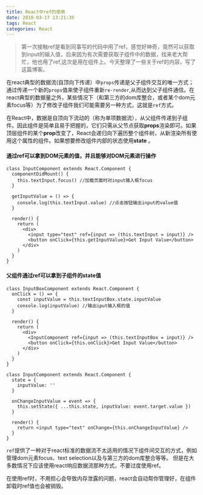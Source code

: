 ```yaml
---
title: React中ref的使用
date: 2018-03-17 13:21:35
tags: React
categories: React
---
```


> 第一次接触ref是看到同事写的代码中用了ref，感觉好神奇，竟然可以获取到input的输入值，后来因为有次需要获取子组件中的数据，找来老大帮忙，他也用了ref,这次是用在组件上。今天整理了一些关于ref的内容，写了这篇博客。



​	在react典型的数据流(自顶向下传递）中`props`传递是父子组件交互的唯一方式；通过传递一个新的`props`值来使子组件重新`re-render`,从而达到父子组件通信。在react典型的数据量之外，某些情况下（和第三方的dom库整合，或者某个dom元素focus等）为了修改子组件我们可能需要另一种方式，这就是`ref`方式。

​	在React中，数据是自顶向下流动的（称为单项数据流），从父组件传递到子组件。因此组件是简单且易于把握的，它们只需从父节点获取**props**渲染即可。如果顶层组件的某个**prop**改变了，React会递归向下遍历整个组件树，从新渲染所有使用这个属性的组件。如果想要修改组件内部的状态使用**state** 。



#### **通过ref可以拿到DOM元素的值，并且能够对DOM元素进行操作**

```
class InputComponent extends React.Component {
  componentDidMount() {
    this.textInput.focus() //加载页面时对input输入框focus
  }

  getInputValue = () => {
    console.log(this.textInput.value) //点击按钮输出input的value值
  }

  render() {
    return (
      <div>
        <input type="text" ref={input => (this.textInput = input)} />
        <button onClick={this.getInputValue}>Get Input Value</button>
      </div>
    )
  }
}
```



#### **父组件通过ref可以拿到子组件的state值**

```
class InputBoxComponent extends React.Component {
  onClick = () => {
    const inputValue = this.textInputBox.state.inputValue
    console.log(inputValue) //输出iput输入框的值
  }

  render() {
    return (
      <div>
        <InputComponent ref={input => (this.textInputBox = input)} />
        <button onClick={this.onClick}>Get Input Value</button>
      </div>
    )
  }
}

class InputComponent extends React.Component {
  state = {
    inputValue: ''
  }

  onChangeInputValue = event => {
    this.setState({ ...this.state, inputValue: event.target.value })
  }

  render() {
    return <input type="text" onChange={this.onChangeInputValue} />
  }
}
```



​	`ref`提供了一种对于react标准的数据流不太适用的情况下组件间交互的方式，例如管理dom元素focus、text selection以及与第三方的dom库整合等等。 但是在大多数情况下应该使用react响应数据流那种方式，不要过度使用ref。

​	在使用ref时，不用担心会导致内存泄露的问题，react会自动帮你管理好，在组件卸载时ref值也会被销毁。